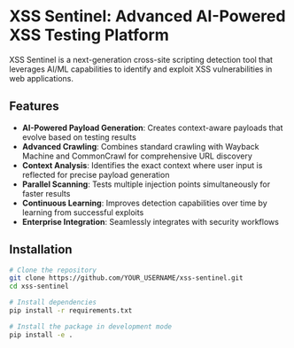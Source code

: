 # XSS Sentinel: Advanced AI-Powered XSS Testing Platform

XSS Sentinel is a next-generation cross-site scripting detection tool that leverages AI/ML capabilities to identify and exploit XSS vulnerabilities in web applications.

## Features

- **AI-Powered Payload Generation**: Creates context-aware payloads that evolve based on testing results
- **Advanced Crawling**: Combines standard crawling with Wayback Machine and CommonCrawl for comprehensive URL discovery
- **Context Analysis**: Identifies the exact context where user input is reflected for precise payload generation
- **Parallel Scanning**: Tests multiple injection points simultaneously for faster results
- **Continuous Learning**: Improves detection capabilities over time by learning from successful exploits
- **Enterprise Integration**: Seamlessly integrates with security workflows

## Installation

```bash
# Clone the repository
git clone https://github.com/YOUR_USERNAME/xss-sentinel.git
cd xss-sentinel

# Install dependencies
pip install -r requirements.txt

# Install the package in development mode
pip install -e .
